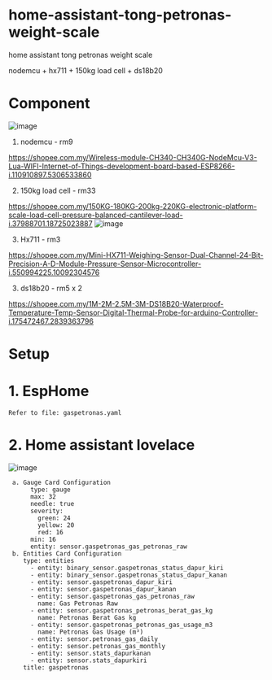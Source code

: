 # home-assistant-tong-petronas-weight-scale
home assistant tong petronas weight scale


nodemcu + hx711 + 150kg load cell + ds18b20

# Component
![image](https://user-images.githubusercontent.com/63136346/234551543-9d91a1eb-098c-44b9-a607-453c5fc50a25.png)

1. nodemcu - rm9

https://shopee.com.my/Wireless-module-CH340-CH340G-NodeMcu-V3-Lua-WIFI-Internet-of-Things-development-board-based-ESP8266-i.110910897.5306533860

2. 150kg load cell - rm33

https://shopee.com.my/150KG-180KG-200kg-220KG-electronic-platform-scale-load-cell-pressure-balanced-cantilever-load-i.37988701.18725023887
![image](https://user-images.githubusercontent.com/63136346/234546371-478ccb44-5652-40d2-93b7-9651d2b56cd1.png)

3. Hx711 - rm3

https://shopee.com.my/Mini-HX711-Weighing-Sensor-Dual-Channel-24-Bit-Precision-A-D-Module-Pressure-Sensor-Microcontroller-i.550994225.10092304576

3. ds18b20 - rm5 x 2

https://shopee.com.my/1M-2M-2.5M-3M-DS18B20-Waterproof-Temperature-Temp-Sensor-Digital-Thermal-Probe-for-arduino-Controller-i.175472467.2839363796

# Setup

# 1. EspHome
    Refer to file: gaspetronas.yaml


# 2. Home assistant lovelace

![image](https://user-images.githubusercontent.com/63136346/234546103-12da242a-89da-41b4-8d72-22b24de7a6bb.png)

     a. Gauge Card Configuration
          type: gauge
          max: 32
          needle: true
          severity:
            green: 24
            yellow: 20
            red: 16
          min: 16
          entity: sensor.gaspetronas_gas_petronas_raw
     b. Entities Card Configuration
        type: entities
          - entity: binary_sensor.gaspetronas_status_dapur_kiri
          - entity: binary_sensor.gaspetronas_status_dapur_kanan
          - entity: sensor.gaspetronas_dapur_kiri
          - entity: sensor.gaspetronas_dapur_kanan
          - entity: sensor.gaspetronas_gas_petronas_raw
            name: Gas Petronas Raw
          - entity: sensor.gaspetronas_petronas_berat_gas_kg
            name: Petronas Berat Gas kg
          - entity: sensor.gaspetronas_petronas_gas_usage_m3
            name: Petronas Gas Usage (m³)
          - entity: sensor.petronas_gas_daily
          - entity: sensor.petronas_gas_monthly
          - entity: sensor.stats_dapurkanan
          - entity: sensor.stats_dapurkiri
        title: gaspetronas

